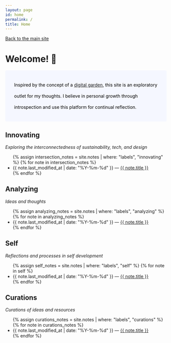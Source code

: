 ```yaml
---
layout: page
id: home
permalink: /
title: Home
---
```

[Back to the main site](https://helenglover.netlify.app/)

# Welcome! 🌱

<p style="padding: 2em 2em; background: #f5f7ff; border-radius: 4px; color: #000; width: 90%; line-height: 2.5;">
  Inspired by the concept of a <a href="https://www.technologyreview.com/2020/09/03/1007716/digital-gardens-let-you-cultivate-your-own-little-bit-of-the-internet/">digital garden</a>, this site is an exploratory outlet for my thoughts. I believe in personal growth through introspection and use this platform for continual reflection.
  <!-- <p>See it as an evolving, interconnected landscape of information — sort of like a real garden.  -->
  <br> 
  <!-- I believe in <a href="https://www.swyx.io/learn-in-public">Learning in Public</a>; the practice of sharing what you learn as you're learning it. -->
</p>



<h2>Innovating</h2>
<p> <i>Exploring the interconnectedness of sustainability, tech, and design</i>
<ul>
  {% assign intersection_notes = site.notes | where: "labels", "innovating" %}
  {% for note in intersection_notes %}
    <li>                            
      {{ note.last_modified_at | date: "%Y-%m-%d" }} — <a class="internal-link" href="{{ site.baseurl }}{{ note.url }}">{{ note.title }}</a>
    </li>
  {% endfor %}
</ul>

<h2>Analyzing</h2>
<p> <i>Ideas and thoughts</i>
<ul>
  {% assign analyzing_notes = site.notes | where: "labels", "analyzing" %}
  {% for note in analyzing_notes %}
    <li>
      {{ note.last_modified_at | date: "%Y-%m-%d" }} — <a class="internal-link" href="{{ site.baseurl }}{{ note.url }}">{{ note.title }}</a>
    </li>
  {% endfor %}
</ul>

<h2>Self</h2>
<p> <i>Reflections and processes in self development</i>
<ul>
  {% assign self_notes = site.notes | where: "labels", "self" %}
  {% for note in self %}
    <li>
      {{ note.last_modified_at | date: "%Y-%m-%d" }} — <a class="internal-link" href="{{ site.baseurl }}{{ note.url }}">{{ note.title }}</a>
    </li>
  {% endfor %}
</ul>

<h2>Curations</h2>
<p> <i>Curations of ideas and resources</i>
<ul>
  {% assign curations_notes = site.notes | where: "labels", "curations" %}
  {% for note in curations_notes %}
    <li>
      {{ note.last_modified_at | date: "%Y-%m-%d" }} — <a class="internal-link" href="{{ site.baseurl }}{{ note.url }}">{{ note.title }}</a>
    </li>
  {% endfor %}
</ul>

<!-- <h2>Wiki</h2>
<i>Hypertext thinking of half-baked thoughts. Coming soon!</i>
<ul>
  {% assign wiki_notes = site.notes | where: "labels", "wiki" %}
  {% for note in wiki_notes %}
    <li>
      {{ note.last_modified_at | date: "%Y-%m-%d" }} — <a class="internal-link" href="{{ site.baseurl }}{{ note.url }}">{{ note.title }}</a>
    </li>
  {% endfor %}
</ul> -->

<br><br>

<!-- <p>Visualize how all the pages connect (they are hyperlinked) in this graph.</p>

<div class="graph-background">
  {% include notes_graph.html %}
</div> -->
